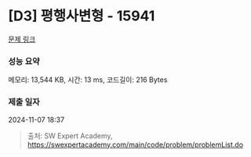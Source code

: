 # [D3] 평행사변형 - 15941 

[문제 링크](https://swexpertacademy.com/main/code/problem/problemDetail.do?contestProbId=AYVgOZEKOpcDFAQK) 

### 성능 요약

메모리: 13,544 KB, 시간: 13 ms, 코드길이: 216 Bytes

### 제출 일자

2024-11-07 18:37



> 출처: SW Expert Academy, https://swexpertacademy.com/main/code/problem/problemList.do